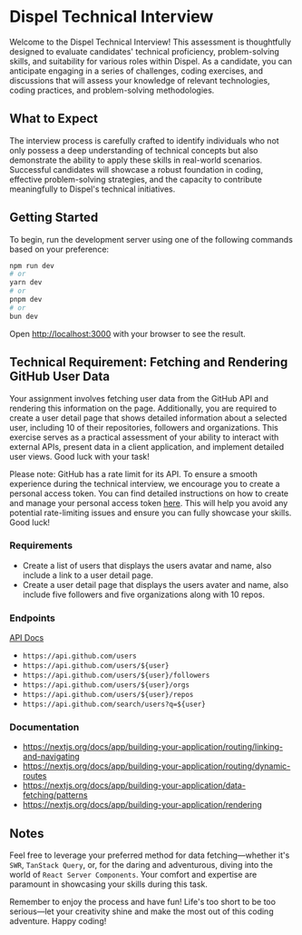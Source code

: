# Dispel Technical Interview

Welcome to the Dispel Technical Interview! This assessment is thoughtfully designed to evaluate candidates' technical proficiency, problem-solving skills, and suitability for various roles within Dispel. As a candidate, you can anticipate engaging in a series of challenges, coding exercises, and discussions that will assess your knowledge of relevant technologies, coding practices, and problem-solving methodologies.

## What to Expect

The interview process is carefully crafted to identify individuals who not only possess a deep understanding of technical concepts but also demonstrate the ability to apply these skills in real-world scenarios. Successful candidates will showcase a robust foundation in coding, effective problem-solving strategies, and the capacity to contribute meaningfully to Dispel's technical initiatives.

## Getting Started

To begin, run the development server using one of the following commands based on your preference:

```bash
npm run dev
# or
yarn dev
# or
pnpm dev
# or
bun dev
```

Open [http://localhost:3000](http://localhost:3000) with your browser to see the result.

## Technical Requirement: Fetching and Rendering GitHub User Data

Your assignment involves fetching user data from the GitHub API and rendering this information on the page. Additionally, you are required to create a user detail page that shows detailed information about a selected user, including 10 of their repositories, followers and organizations. This exercise serves as a practical assessment of your ability to interact with external APIs, present data in a client application, and implement detailed user views. Good luck with your task!

Please note: GitHub has a rate limit for its API. To ensure a smooth experience during the technical interview, we encourage you to create a personal access token. You can find detailed instructions on how to create and manage your personal access token [here](https://docs.github.com/en/authentication/keeping-your-account-and-data-secure/managing-your-personal-access-tokens). This will help you avoid any potential rate-limiting issues and ensure you can fully showcase your skills. Good luck!

### Requirements

- Create a list of users that displays the users avatar and name, also include a link to a user detail page.
- Create a user detail page that displays the users avater and name, also include five followers and five organizations along with 10 repos.

### Endpoints

[API Docs](https://docs.github.com/en/rest/users/users?apiVersion=2022-11-28)

- `https://api.github.com/users`
- `https://api.github.com/users/${user}`
- `https://api.github.com/users/${user}/followers`
- `https://api.github.com/users/${user}/orgs`
- `https://api.github.com/users/${user}/repos`
- `https://api.github.com/search/users?q=${user}`

### Documentation

- https://nextjs.org/docs/app/building-your-application/routing/linking-and-navigating
- https://nextjs.org/docs/app/building-your-application/routing/dynamic-routes
- https://nextjs.org/docs/app/building-your-application/data-fetching/patterns
- https://nextjs.org/docs/app/building-your-application/rendering

## Notes

Feel free to leverage your preferred method for data fetching—whether it's `SWR`, `TanStack Query`, or, for the daring and adventurous, diving into the world of `React Server Components`. Your comfort and expertise are paramount in showcasing your skills during this task.

Remember to enjoy the process and have fun! Life's too short to be too serious—let your creativity shine and make the most out of this coding adventure. Happy coding!
